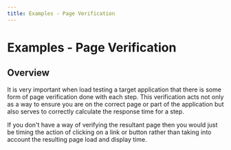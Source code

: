 ```yaml
---
title: Examples - Page Verification
---
```


# Examples - Page Verification

## Overview

It is very important when load testing a target application that there is some form of page verification done with each step. This verification acts not only as a way to ensure you are on the correct page or part of the application but also serves to correctly calculate the response time for a step.

If you don't have a way of verifying the resultant page then you would just be timing the action of clicking on a link or button rather than taking into account the resulting page load and display time.